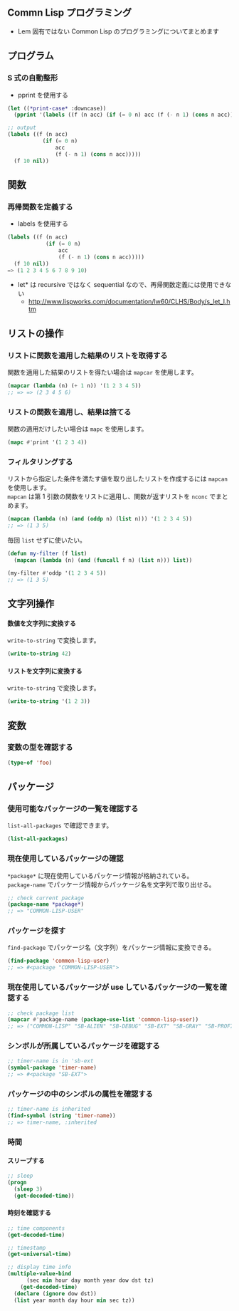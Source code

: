 ## Commn Lisp プログラミング
- Lem 固有ではない Common Lisp のプログラミングについてまとめます

## プログラム

### S 式の自動整形

- pprint を使用する
````lisp
(let ((*print-case* :downcase)) 
  (pprint '(labels ((f (n acc) (if (= 0 n) acc (f (- n 1) (cons n acc))))) (f 10 nil))))

;; output
(labels ((f (n acc)
           (if (= 0 n)
               acc
               (f (- n 1) (cons n acc)))))
  (f 10 nil))
````

## 関数

### 再帰関数を定義する

- labels を使用する
````lisp
(labels ((f (n acc) 
            (if (= 0 n) 
                acc 
                (f (- n 1) (cons n acc))))) 
  (f 10 nil)) 
=> (1 2 3 4 5 6 7 8 9 10)
````

- let* は recursive ではなく sequential なので、再帰関数定義には使用できない
  - http://www.lispworks.com/documentation/lw60/CLHS/Body/s_let_l.htm

## リストの操作

### リストに関数を適用した結果のリストを取得する

関数を適用した結果のリストを得たい場合は `mapcar` を使用します。

````lisp
(mapcar (lambda (n) (+ 1 n)) '(1 2 3 4 5))
;; => => (2 3 4 5 6)
````

### リストの関数を適用し、結果は捨てる

関数の適用だけしたい場合は `mapc` を使用します。

````lisp
(mapc #'print '(1 2 3 4))
````

### フィルタリングする

リストから指定した条件を満たす値を取り出したリストを作成するには `mapcan` を使用します。  
`mapcan` は第 1 引数の関数をリストに適用し、関数が返すリストを `nconc` でまとめます。

````lisp
(mapcan (lambda (n) (and (oddp n) (list n))) '(1 2 3 4 5))
;; => (1 3 5)
````

毎回 `list` せずに使いたい。

````lisp
(defun my-filter (f list)
  (mapcan (lambda (n) (and (funcall f n) (list n))) list))

(my-filter #'oddp '(1 2 3 4 5))
;; => (1 3 5)
````

## 文字列操作

#### 数値を文字列に変換する

`write-to-string` で変換します。

````lisp
(write-to-string 42)
````

#### リストを文字列に変換する

`write-to-string` で変換します。

````lisp
(write-to-string '(1 2 3))
````

## 変数

### 変数の型を確認する

````lisp
(type-of 'foo)
````

## パッケージ

### 使用可能なパッケージの一覧を確認する

`list-all-packages` で確認できます。

````lisp
(list-all-packages)
````

### 現在使用しているパッケージの確認

`*package*` に現在使用しているパッケージ情報が格納されている。  
`package-name` でパッケージ情報からパッケージ名を文字列で取り出せる。

````lisp
;; check current package
(package-name *package*)
;; => "COMMON-LISP-USER"
````

### パッケージを探す

`find-package` でパッケージ名（文字列）をパッケージ情報に変換できる。

````lisp
(find-package 'common-lisp-user)
;; => #<package "COMMON-LISP-USER">
````

### 現在使用しているパッケージが use しているパッケージの一覧を確認する

````lisp
;; check package list
(mapcar #'package-name (package-use-list 'common-lisp-user))
;; => ("COMMON-LISP" "SB-ALIEN" "SB-DEBUG" "SB-EXT" "SB-GRAY" "SB-PROFILE")
````

### シンボルが所属しているパッケージを確認する

````lisp
;; timer-name is in 'sb-ext
(symbol-package 'timer-name)
;; => #<package "SB-EXT">
````

### パッケージの中のシンボルの属性を確認する

````lisp
;; timer-name is inherited
(find-symbol (string 'timer-name))
;; => timer-name, :inherited
````

### 時間

#### スリープする

````lisp
;; sleep
(progn
  (sleep 3)
  (get-decoded-time))
````

#### 時刻を確認する

````lisp
;; time components
(get-decoded-time)

;; timestamp
(get-universal-time)

;; display time info
(multiple-value-bind
      (sec min hour day month year dow dst tz)
    (get-decoded-time)
  (declare (ignore dow dst))
  (list year month day hour min sec tz))
````